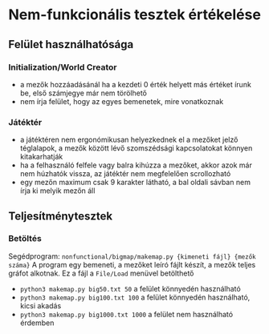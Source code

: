 # Nem-funkcionális tesztek értékelése

## Felület használhatósága
### Initialization/World Creator
 * a mezők hozzáadásánál ha a kezdeti 0 érték helyett más értéket írunk be, első számjegye már nem törölhető 
 * nem írja felület, hogy az egyes bemenetek, mire vonatkoznak
### Játéktér
 * a játéktéren nem ergonómikusan helyezkednek el a mezőket jelző téglalapok, a mezők között lévő szomszédsági kapcsolatokat könnyen kitakarhatják
 * ha a felhasználó felfele vagy balra kihúzza a mezőket, akkor azok már nem húzhatók vissza, az játéktér nem megfelelően scrollozható
 * egy mezőn maximum csak 9 karakter látható, a bal oldali sávban nem írja ki melyik mezőn áll

## Teljesítménytesztek
### Betöltés
Segédprogram: `nonfunctional/bigmap/makemap.py {kimeneti fájl} {mezők száma}` A program egy bemeneti, a mezőket leíró fájlt készít, a mezők teljes gráfot alkotnak. Ez a fájl a `File/Load` menüvel betölthető
 * `python3 makemap.py big50.txt 50` a felület könnyedén használható
 * `python3 makemap.py big100.txt 100` a felület könnyedén használható, kicsi akadás
 * `python3 makemap.py big1000.txt 1000` a felület nem használható érdemben


